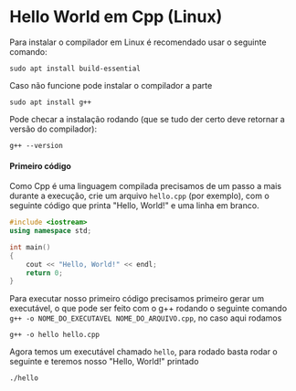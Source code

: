 # Hello World em Cpp (Linux)

Para instalar o compilador em Linux é recomendado usar o seguinte comando:

```
sudo apt install build-essential
```

Caso não funcione pode instalar o compilador a parte

```
sudo apt install g++
```

Pode checar a instalação rodando (que se tudo der certo deve retornar a versão do compilador):

```
g++ --version
```

#### Primeiro código

Como Cpp é uma linguagem compilada precisamos de um passo a mais durante a execução, crie um arquivo `hello.cpp` (por exemplo), com o seguinte código que printa "Hello, World!" e uma linha em branco.

```cpp
#include <iostream>
using namespace std;

int main() 
{
    cout << "Hello, World!" << endl;
    return 0;
}
```

Para executar nosso primeiro código precisamos primeiro gerar um executável, o que pode ser feito com o g++ rodando o seguinte comando `g++ -o NOME_DO_EXECUTAVEL NOME_DO_ARQUIVO.cpp`, no caso aqui rodamos

```
g++ -o hello hello.cpp
```

Agora temos um executável chamado `hello`, para rodado basta rodar o seguinte e teremos nosso "Hello, World!" printado

```
./hello
```
